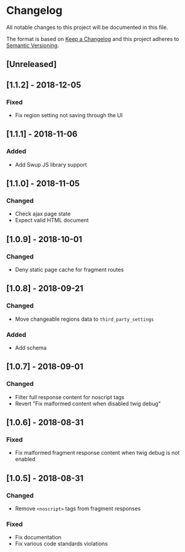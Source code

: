 Changelog
=========

All notable changes to this project will be documented in this file.

The format is based on [Keep a Changelog](http://keepachangelog.com/en/1.0.0/)
and this project adheres to [Semantic Versioning](http://semver.org/spec/v2.0.0.html).

[Unreleased]
------------

[1.1.2] - 2018-12-05
--------------------
### Fixed
- Fix region setting not saving through the UI

[1.1.1] - 2018-11-06
--------------------
### Added
- Add Swup JS library support

[1.1.0] - 2018-11-05
--------------------
### Changed
- Check ajax page state
- Expect valid HTML document

[1.0.9] - 2018-10-01
--------------------
### Changed
- Deny static page cache for fragment routes

[1.0.8] - 2018-09-21
--------------------
### Changed
- Move changeable regions data to `third_party_settings`

### Added
- Add schema

[1.0.7] - 2018-09-01
--------------------
### Changed
- Filter full response content for noscript tags
- Revert "Fix malformed content when disabled twig debug"

[1.0.6] - 2018-08-31
--------------------
### Fixed
- Fix malformed fragment response content when twig debug is not enabled

[1.0.5] - 2018-08-31
--------------------
### Changed
- Remove `<noscript>` tags from fragment responses

### Fixed
- Fix documentation
- Fix various code standards violations
